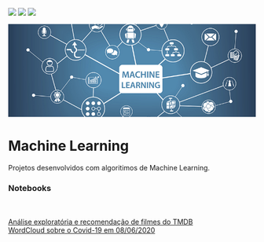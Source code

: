 <a href="https://www.linkedin.com/in/fabiocamposgp/" target="blank"><img src="https://img.shields.io/badge/Author-Fabio%20Campos-green" /></a> <img src="https://img.shields.io/badge/python-3.7%2B-blue" /> <img src="https://img.shields.io/badge/jupyter-notebook-orange" />

<p><img src="https://github.com/fcampos300/Machine-Learning/blob/master/ML.jpg?raw=true" alt="ML.jpg"></p>

# Machine Learning
Projetos desenvolvidos com algoritimos de Machine Learning.

<h3>Notebooks</h3>
<br><br>
<a href="https://github.com/fcampos300/Machine-Learning/blob/master/analise_recomendacao_filmes.ipynb">Análise exploratória e recomendação de filmes do TMDB</a><br>
<a href="https://github.com/fcampos300/covid19/blob/master/covid_wordcloud.ipynb">WordCloud sobre o Covid-19 em 08/06/2020</a>
